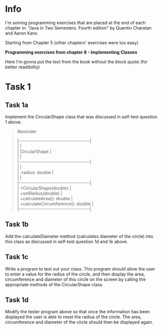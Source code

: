 # Info

I'm solving programming exercises that are placed at the end of each chapter in:
"Java in Two Semesters. Fourth edition" by Quentin Charatan and Aaron Kans

Starting from Chapter 5 (other chapters' exercises were too easy)

**Programming exercises from chapter 8 - Implementing Classes**

Here I'm gonna put the text from the book without the block quote (for better readibility)

# Task 1

## Task 1a

Implement the CircularShape class that was discussed in self-test question 1 above.

> Reminder<br>
>
> |------------------------------------|<br>
> |                                    |<br>
> | CircularShape                      |<br>
> |                                    |<br>
> |------------------------------------|<br>
> |                                    |<br>
> | -radius: double                    |<br>
> |                                    |<br>
> |------------------------------------|<br>
> | +CircularShape(double)             |<br>
> | +setRadius(double)                 |<br>
> | +calculateArea(): double           |<br>
> | +calculateCircumference(): double  |<br>
> |------------------------------------|<br>

## Task 1b

Add the calculateDiameter method (calculates diameter of the circle) into this class as discussed in self-test question 1d and 1e above.

## Task 1c

Write a program to test out your class. This program should allow the user to enter a value for the radius of the circle, and then display the area, circumference and diameter of this circle on the screen by calling the appropriate methods of the CircularShape class.

## Task 1d

Modify the tester program above so that once the information has been displayed the user is able to reset the radius of the circle. The area, circumference and diameter of the circle should then be displayed again.
